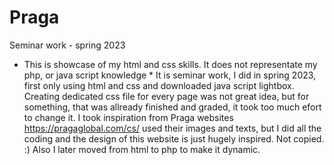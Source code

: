 # Praga
Seminar work - spring 2023
* This is showcase of my html and css skills. It does not representate my php, or java script knowledge *
It is seminar work, I did in spring 2023, first only using html and css and downloaded java script lightbox. Creating dedicated css file for every page was not great idea, but for something, that was allready finished and graded, 
it took too much efort to change it. I took inspiration from Praga websites https://pragaglobal.com/cs/ used their images and texts, but I did all the coding and the design of this website is just hugely inspired. Not copied. :)
Also I later moved from html to php to make it dynamic.
